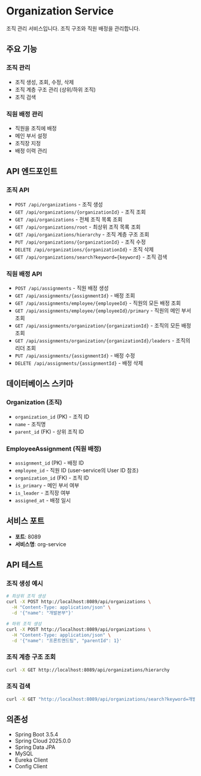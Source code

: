 # Organization Service

조직 관리 서비스입니다. 조직 구조와 직원 배정을 관리합니다.

## 주요 기능

### 조직 관리
- 조직 생성, 조회, 수정, 삭제
- 조직 계층 구조 관리 (상위/하위 조직)
- 조직 검색

### 직원 배정 관리
- 직원을 조직에 배정
- 메인 부서 설정
- 조직장 지정
- 배정 이력 관리

## API 엔드포인트

### 조직 API
- `POST /api/organizations` - 조직 생성
- `GET /api/organizations/{organizationId}` - 조직 조회
- `GET /api/organizations` - 전체 조직 목록 조회
- `GET /api/organizations/root` - 최상위 조직 목록 조회
- `GET /api/organizations/hierarchy` - 조직 계층 구조 조회
- `PUT /api/organizations/{organizationId}` - 조직 수정
- `DELETE /api/organizations/{organizationId}` - 조직 삭제
- `GET /api/organizations/search?keyword={keyword}` - 조직 검색

### 직원 배정 API
- `POST /api/assignments` - 직원 배정 생성
- `GET /api/assignments/{assignmentId}` - 배정 조회
- `GET /api/assignments/employee/{employeeId}` - 직원의 모든 배정 조회
- `GET /api/assignments/employee/{employeeId}/primary` - 직원의 메인 부서 조회
- `GET /api/assignments/organization/{organizationId}` - 조직의 모든 배정 조회
- `GET /api/assignments/organization/{organizationId}/leaders` - 조직의 리더 조회
- `PUT /api/assignments/{assignmentId}` - 배정 수정
- `DELETE /api/assignments/{assignmentId}` - 배정 삭제

## 데이터베이스 스키마

### Organization (조직)
- `organization_id` (PK) - 조직 ID
- `name` - 조직명
- `parent_id` (FK) - 상위 조직 ID

### EmployeeAssignment (직원 배정)
- `assignment_id` (PK) - 배정 ID
- `employee_id` - 직원 ID (user-service의 User ID 참조)
- `organization_id` (FK) - 조직 ID
- `is_primary` - 메인 부서 여부
- `is_leader` - 조직장 여부
- `assigned_at` - 배정 일시

## 서비스 포트
- **포트**: 8089
- **서비스명**: org-service

## API 테스트

### 조직 생성 예시
```bash
# 최상위 조직 생성
curl -X POST http://localhost:8089/api/organizations \
  -H "Content-Type: application/json" \
  -d '{"name": "개발본부"}'

# 하위 조직 생성
curl -X POST http://localhost:8089/api/organizations \
  -H "Content-Type: application/json" \
  -d '{"name": "프론트엔드팀", "parentId": 1}'
```

### 조직 계층 구조 조회
```bash
curl -X GET http://localhost:8089/api/organizations/hierarchy
```

### 조직 검색
```bash
curl -X GET "http://localhost:8089/api/organizations/search?keyword=개발"
```

## 의존성
- Spring Boot 3.5.4
- Spring Cloud 2025.0.0
- Spring Data JPA
- MySQL
- Eureka Client
- Config Client
